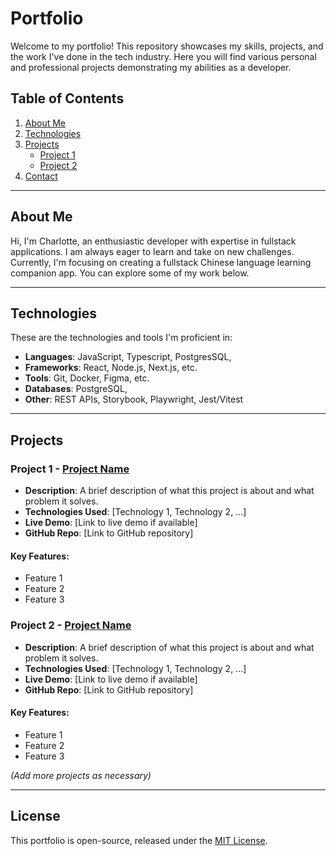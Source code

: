 # Portfolio

Welcome to my portfolio! This repository showcases my skills, projects, and the work I've done in the tech industry. Here you will find various personal and professional projects demonstrating my abilities as a developer.

## Table of Contents

1. [About Me](#about-me)
2. [Technologies](#technologies)
3. [Projects](#projects)
   - [Project 1](#project-1)
   - [Project 2](#project-2)
4. [Contact](#contact)

---

## About Me

Hi, I'm Charlotte, an enthusiastic developer with expertise in fullstack applications. I am always eager to learn and take on new challenges. Currently, I'm focusing on creating a fullstack Chinese language learning companion app. You can explore some of my work below.

---

## Technologies

These are the technologies and tools I'm proficient in:

- **Languages**: JavaScript, Typescript, PostgresSQL,
- **Frameworks**: React, Node.js, Next.js, etc.
- **Tools**: Git, Docker, Figma, etc.
- **Databases**: PostgreSQL,
- **Other**: REST APIs, Storybook, Playwright, Jest/Vitest

---

## Projects

### Project 1 - [Project Name](link-to-project)

- **Description**: A brief description of what this project is about and what problem it solves.
- **Technologies Used**: [Technology 1, Technology 2, ...]
- **Live Demo**: [Link to live demo if available]
- **GitHub Repo**: [Link to GitHub repository]

#### Key Features:

- Feature 1
- Feature 2
- Feature 3

### Project 2 - [Project Name](link-to-project)

- **Description**: A brief description of what this project is about and what problem it solves.
- **Technologies Used**: [Technology 1, Technology 2, ...]
- **Live Demo**: [Link to live demo if available]
- **GitHub Repo**: [Link to GitHub repository]

#### Key Features:

- Feature 1
- Feature 2
- Feature 3

_(Add more projects as necessary)_

---

## License

This portfolio is open-source, released under the [MIT License](LICENSE).
